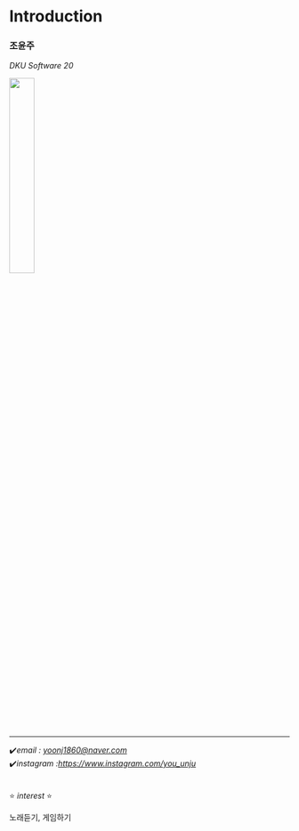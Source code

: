 # Introduction
### 조윤주

*DKU Software 20*

<img width="30%" src="https://user-images.githubusercontent.com/99892677/165037908-14e3fdf5-9ff0-4f76-bbec-6be3671793c3.jpg"/>

***
:heavy_check_mark:*email : yoonj1860@naver.com*  
:heavy_check_mark:*instagram :https://www.instagram.com/you_unju*  
<br/><br/>
:star: *interest* :star:  

노래듣기, 게임하기
